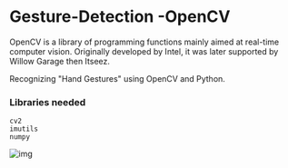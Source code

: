# Gesture-Detection -OpenCV

OpenCV is a library of programming functions mainly aimed at real-time computer vision. 
Originally developed by Intel, it was later supported by Willow Garage then Itseez.

Recognizing "Hand Gestures" using OpenCV and Python.

### __Libraries needed__
```
cv2 
imutils
numpy
```
![img](https://miro.medium.com/max/1200/1*O5rRGGWEsc7zWNFyIQGunA.jpeg)
